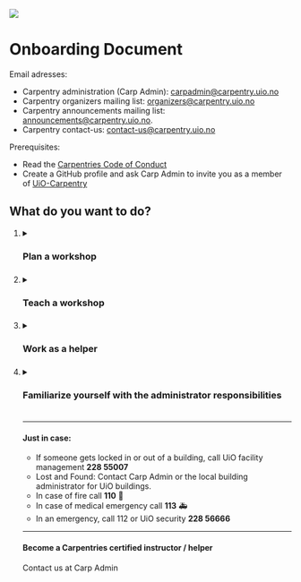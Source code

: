 ![](https://github.com/uio-carpentry/organisational/blob/master/uio-carpentry-logofiler/uio-carpentry-logo.jpg)

# Onboarding Document 

Email adresses:
* Carpentry administration (Carp Admin): [carpadmin@carpentry.uio.no](mailto:carpadmin@carpentry.uio.no)
* Carpentry organizers mailing list: [organizers@carpentry.uio.no](mailto:organizers@carpentry.uio.no)
* Carpentry announcements mailing list: [announcements@carpentry.uio.no](mailto:announcements@carpentry.uio.no).
* Carpentry contact-us: [contact-us@carpentry.uio.no](mailto:contact-us@carpentry.uio.no)

Prerequisites:
- Read the [Carpentries Code of Conduct](https://docs.carpentries.org/topic_folders/policies/code-of-conduct.html)
- Create a GitHub profile and ask Carp Admin to invite you as a member of [UiO-Carpentry](https://github.com/uio-carpentry)

## What do you want to do? 
<ol>
<li> <details><summary><h3>Plan a workshop<h3></summary><blockquote>	

### To be completed in order 

**1. Choose a lesson**
* You can teach any of the lessons from the Carpentries curriculum, including the core lessons from [Software](http://software-carpentry.org/lessons/), [Data](http://datacarpentry.org/lessons/), and/or [Library Carpentry](https://librarycarpentry.org/lessons/). Alternatively, if you have developed lesson material you can contact Carp Admin and suggest a workshop.  

\
**2. Answer the call/ reach out** 
* Several times per semester, we send out calls to , reply to the call if you are interested. 
* You can also contact the local or regional coordinator and propose a workshop by sending an email to Carp Admin. 

\
**3. Find co-instructors and helpers**
* Ask the community via the Carpentry organizers mailing list, or attend our bi-annual event where we plan the semester. 
* Tip: ask for new helpers via the Carpentry announcements mailing list.

\
**4. Familiarize yourself with the General guidelines**
 * The [Carpentries Handbook](https://docs.carpentries.org/index.html)
 * The [Carpentries Code of Conduct](https://docs.carpentries.org/topic_folders/policies/code-of-conduct.html)
 * [Instructor Checklist](https://docs.carpentries.org/topic_folders/hosts_instructors/hosts_instructors_checklist.html#instructor-checklist)
 * [Tips For Instructors](https://docs.carpentries.org/topic_folders/hosts_instructors/instructor_tips.html)

\
**5. Plan out the following with the help of your co-instructor(s):**
* Decide which episodes and exercises (minimum and extra) to cover. 
* Delegate teaching for episodes and exercises. 
* Create a timeline for the day, be sure to allot time for set-up, introduction (inc. explanation of [Carpentries Code of Conduct](https://docs.carpentries.org/topic_folders/policies/code-of-conduct.html)), breaks, closing remarks and the post-workshop survey/ feedback. 
* Preferred date(s) 

\
**6. Share the above information with your helpers and Carp Admin**

\
**7. Edit the workshop website on GitHub**
* Once you have shared the above information, Carp Admin will set up a **workshop repository** in the [UiO-Carpentry Git Hub page](https://github.com/uio-carpentry).
* You must **edit the necessary parts** by following the README.md "Customizing Your Website", and the website will be created automatically.
* When the contents are in place, send a notification to Carp Admin. 
  </blockquote></details>
  </li>
	
	
<li> <details><summary><h3>Teach a workshop<h3></summary><blockquote>
   <details><summary>Opening-instructor responsibilities</summary><blockquote>

\
**Before teaching**
- [ ] Check the results of the pre-workshop survey to understand your learners.
- [ ] Try out the projector, check the network, etc., to ensure technical parts work as planned (if not, or if any equipment is needed, contact Carp Admin).

\
**During teaching**
- [ ] Explain the Carpentries [Code of Conduct](https://docs.carpentries.org/topic_folders/policies/code-of-conduct.html) at the beginning of the workshop.
- [ ] Do a short **security briefing** at the beginning of the workshop.
- [ ] Explain the sticky notes system

</blockquote></details>	
  <details><summary>Closing-instructor responsibilities</summary><blockquote>

\
**During teaching**
- [ ] Ask the participants to answer the **post-workshop survey** at the end of the workshop, as well as feedback using the sticky notes provided in the equipment box (collect these).
- [ ] Promote other [Carpentry@UiO workshops](https://www.ub.uio.no/english/courses-events/courses/other/Carpentry/) as well as [UiO’s Digital Scholarship Centre (DSC)](https://www.ub.uio.no/english/libraries/dsc/) 

\
**After teaching**
- [ ] Right after the workshop, do a feedback round with your co-instructors and helpers, using the sticky note feedback as guidance. 
- [ ] If workshop participants ask for a Certificate of Attendance after the workshop ask them to email the Contact-us email address. 

</blockquote></details>	
</li>	
<li> <details><summary><h3>Work as a helper<h3></summary><blockquote>	

* * * 

**Before workshop**
- [ ] Participate in administrative communication prior to the workshop. 
- [ ] Get in contact with the co-instructors and familiarize yourself with the teaching materials and exercises. It is often during the start of the workshop and during workshop exercises that helpers are needed most. 
- [ ] Prior to the workshop pick-up the Carpentries equipment box, which is located in the University of Oslo’s HumSam library 2nd floor offices (contact Carp Admin)

\
**During workshop**
- [ ] As the helper you are in charge of the sticky notes. 
- [ ] Be attentive: look actively for sticky notes coming up – and if participants look lost during lessons. 
- [ ] If you see that a lot of sticky notes come up or that many participants get lost, gently interrupt the co-instructor so that all participants can catch up. 
- [ ] Before lunch break, pass around sticky notes for a mid-day feedback round, so instructors can make any needed adjustments for the group. 
	
\
**After workshop**
- [ ] Do another round of stick note feedback that can be used in an immediate post-workshop feedback round with instructors and helpers. 
- [ ] Leave the seminar room clean and orderly; make sure that no equipment is left, windows are closed, and lights are off. 
- [ ] A few days after the workshop, one of the helpers must **write a summary of the feedback and general impressions** from the workshop and send these to the co-instructors and other helpers (tip: keep the sticky notes from the feedback rounds to use for information). 
	
</blockquote></details>	
</li>	
<li> <details><summary><h3>Familiarize yourself with the administrator responsibilities<h3></summary><blockquote>	

* * * 

**Before workshop**	
 - [ ] Booking of suitable rooms for workshops. Determining capacity and any room information necessary to collect for running the workshop smoothly. 
- [ ] Create **UiO event page** for the workshop using Vortex, that appears under "upcoming workshops" of UiO Library > Digital Scholarship Centre’s (DSC) freestanding course catalogue in English. 
- [ ] Preparing a sign-up form linked from the event page shown on the event page and administration of this sign-up form. 
	* By default, we close registration two days before the workshop date. Automatic reminders for workshop participants are sent out via the registration system one week and again three days before the workshop. The registration system can handle any additional information that instructors want to send participants.
- [ ] Setting up a **workshop website repository** in the **uio-carpentry GitHub account** and sharing the link with instructors so they can fill it in. When the contents are in place, the administrator will link the workshop website to the event page on the UiO Library's course catalogue. 
- [ ] Publishing, promotion, and dissemination of the workshop on UBOslo Twitter, DSC’s webpage, DSC’s monthly newsletter, and sending an announcement email to the Carpentry announcements mailing list about the workshop. 
- [ ] Submission of self-organized workshop registration form to Carpentry.org using the following information, so that instructors will receive links to **pre- and post-workshop surveys** and the **results**. 
	* Institutional affiliation: "University of Oslo"
	* Unless the workshop covers the whole core curriculum, choose "Mix & Match" at "Which Carpentries workshop are you teaching?"
	* Provide Carp Admin as well as the instructors’ emails at "Is there anyone you would like included in communication for this workshop? Please provide email addresses.”
	* You and the instructors will receive a link to the results of the pre-workshop survey from the Carpentry Team.
- [ ] In cases where the course has not been filled 1-2 weeks in advance and registration is slow, send out reminders that the course is being held to the Carpentry announcements miling list. 
- [ ] Post on UBOslo Twitter that the course is occurring and include necessary details, as well as a link to sign-up. Emphasize that space is limited so as to avoid people signing up who might not intend on showing up. 
	
\
**During workshop**
- [ ] Be attentive on the Carp Admin email addresses, especially in the morning, to be sure everything is running smoothly. 

\
**After workshhop** 
- [ ] Workshop participants can ask for a Certificate of Attendance after the workshop:
	* For non-standard workshops (e.g. when you cover only a part of the core lessons), we create a certificate automatically
	* For standard workshops (i.e., a 2-day full program covering all core lessons), learners can obtain a certificate by following the instructions in the [Carpentries Handbook](https://docs.carpentries.org/index.html). 
	
</blockquote></details>	
</li>	

 

* * * 
#### Just in case:
* If someone gets locked in or out of a building, call UiO facility management **228 55007**
* Lost and Found: Contact Carp Admin or the local building administrator for UiO buildings.
* In case of fire call **110** :fire_engine:
* In case of medical emergency call **113** :ambulance:
* In an emergency, call 112 or UiO security **228 56666**	
	
	
* * * 
#### Become a Carpentries certified instructor / helper 

Contact us at Carp Admin 



